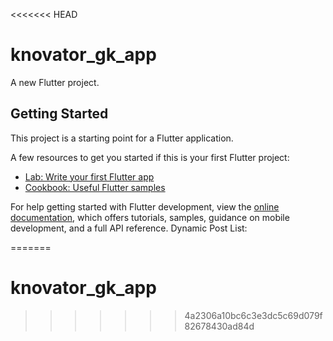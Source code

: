 <<<<<<< HEAD
# knovator_gk_app

A new Flutter project.

## Getting Started

This project is a starting point for a Flutter application.

A few resources to get you started if this is your first Flutter project:

- [Lab: Write your first Flutter app](https://docs.flutter.dev/get-started/codelab)
- [Cookbook: Useful Flutter samples](https://docs.flutter.dev/cookbook)

For help getting started with Flutter development, view the
[online documentation](https://docs.flutter.dev/), which offers tutorials,
samples, guidance on mobile development, and a full API reference.
Dynamic Post List:

=======
# knovator_gk_app
>>>>>>> 4a2306a10bc6c3e3dc5c69d079f82678430ad84d
